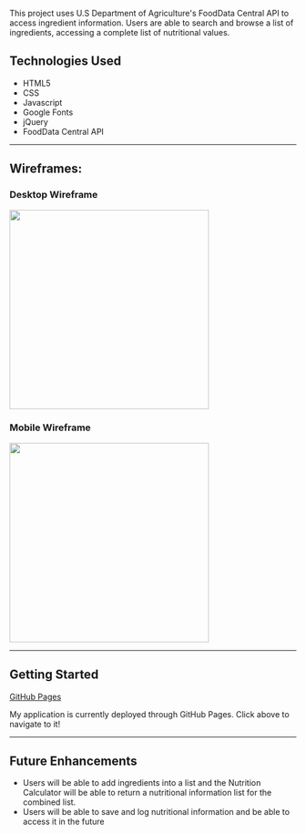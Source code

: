 
This project uses U.S Department of Agriculture's FoodData Central API to access ingredient information. Users are able to search and browse a list of ingredients, accessing a complete list of nutritional values. 


<h2> Technologies Used</h2>
<ul>
<li> HTML5</li>
<li> CSS</li>
<li> Javascript</li>
<li> Google Fonts</li>
<li> jQuery </li>
<li> FoodData Central API</li>
</ul>

<hr> 

<h2> Wireframes: </h2>
<h3>Desktop Wireframe</h3>
<img src="https://i.imgur.com/eJR9K4N.png" width="350"/>
<h3> Mobile Wireframe</h3>
<img src="https://i.imgur.com/FOW3tP7.png" width="350"/>

<hr>
<h2>Getting Started</h2>
<a href="https://jcheng1022.github.io/nutrition-calculator/" target="_blank"> GitHub Pages </a>

<p> My application is currently deployed through GitHub Pages. Click above to navigate to it!</p>

<hr>
<h2> Future Enhancements</h2>
<ul>
    <li>Users will be able to add ingredients into a list and the Nutrition Calculator will be able to return a nutritional information list for the combined list.</li>
    <li>Users will be able to save and log nutritional information and be able to access it in the future</li>
</ul>
